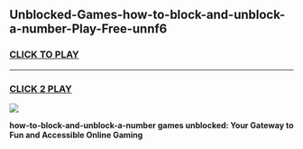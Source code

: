 
## Unblocked-Games-how-to-block-and-unblock-a-number-Play-Free-unnf6
<h3>
<a href="https://premium76.site?title=how-to-block-and-unblock-a-number&ref=10A">CLICK TO PLAY</a></h3>
<hr>

<h3>
<a href="https://premium76.site?title=how-to-block-and-unblock-a-number&ref=10A">CLICK 2 PLAY</a>
  
</h3>

<a href="https://premium76.site?title=how-to-block-and-unblock-a-number&ref=10A"><img src="https://clearcache.store/games.png"></a>


**how-to-block-and-unblock-a-number games unblocked: Your Gateway to Fun and Accessible Online Gaming**
